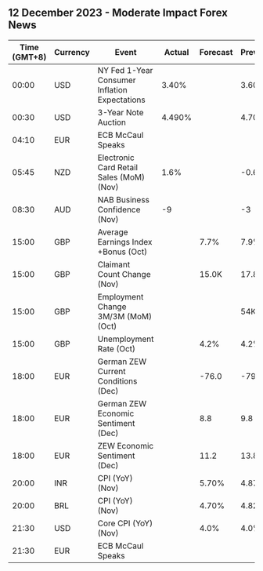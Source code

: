 ## 12 December 2023 - Moderate Impact Forex News

| Time (GMT+8) | Currency | Event | Actual | Forecast | Previous |
|------|----------|-------|--------|----------|----------|
| 00:00 | USD | NY Fed 1-Year Consumer Inflation Expectations | 3.40% |  | 3.60% |
| 00:30 | USD | 3-Year Note Auction | 4.490% |  | 4.701% |
| 04:10 | EUR | ECB McCaul Speaks |  |  |  |
| 05:45 | NZD | Electronic Card Retail Sales (MoM) (Nov) | 1.6% |  | -0.6% |
| 08:30 | AUD | NAB Business Confidence (Nov) | -9 |  | -3 |
| 15:00 | GBP | Average Earnings Index +Bonus (Oct) |  | 7.7% | 7.9% |
| 15:00 | GBP | Claimant Count Change (Nov) |  | 15.0K | 17.8K |
| 15:00 | GBP | Employment Change 3M/3M (MoM) (Oct) |  |  | 54K |
| 15:00 | GBP | Unemployment Rate (Oct) |  | 4.2% | 4.2% |
| 18:00 | EUR | German ZEW Current Conditions (Dec) |  | -76.0 | -79.8 |
| 18:00 | EUR | German ZEW Economic Sentiment (Dec) |  | 8.8 | 9.8 |
| 18:00 | EUR | ZEW Economic Sentiment (Dec) |  | 11.2 | 13.8 |
| 20:00 | INR | CPI (YoY) (Nov) |  | 5.70% | 4.87% |
| 20:00 | BRL | CPI (YoY) (Nov) |  | 4.70% | 4.82% |
| 21:30 | USD | Core CPI (YoY) (Nov) |  | 4.0% | 4.0% |
| 21:30 | EUR | ECB McCaul Speaks |  |  |  |
